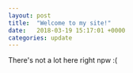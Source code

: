 ```yaml
---
layout: post
title:  "Welcome to my site!"
date:   2018-03-19 15:17:01 +0000
categories: update
---
```

There's not a lot here right npw :(

